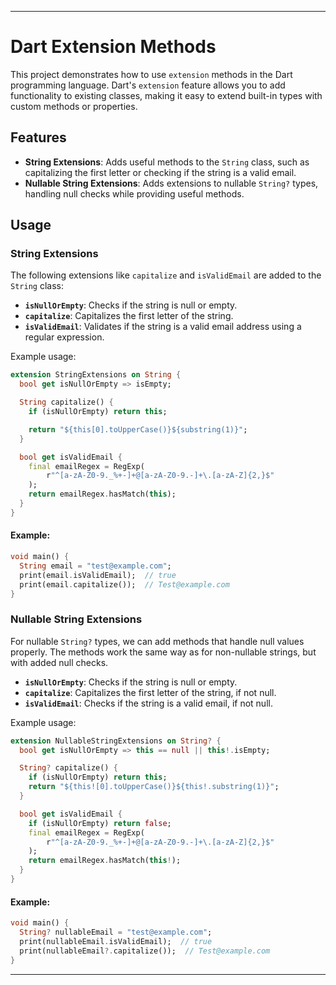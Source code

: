
---

# Dart Extension Methods

This project demonstrates how to use `extension` methods in the Dart programming language. Dart's `extension` feature allows you to add functionality to existing classes, making it easy to extend built-in types with custom methods or properties.

## Features

- **String Extensions**: Adds useful methods to the `String` class, such as capitalizing the first letter or checking if the string is a valid email.
- **Nullable String Extensions**: Adds extensions to nullable `String?` types, handling null checks while providing useful methods.

## Usage

### String Extensions

The following extensions like `capitalize` and `isValidEmail` are added to the `String` class:

- **`isNullOrEmpty`**: Checks if the string is null or empty.
- **`capitalize`**: Capitalizes the first letter of the string.
- **`isValidEmail`**: Validates if the string is a valid email address using a regular expression.

Example usage:

```dart
extension StringExtensions on String {
  bool get isNullOrEmpty => isEmpty;

  String capitalize() {
    if (isNullOrEmpty) return this;

    return "${this[0].toUpperCase()}${substring(1)}";
  }

  bool get isValidEmail {
    final emailRegex = RegExp(
        r"^[a-zA-Z0-9._%+-]+@[a-zA-Z0-9.-]+\.[a-zA-Z]{2,}$"
    );
    return emailRegex.hasMatch(this);
  }
}
```

#### Example:

```dart
void main() {
  String email = "test@example.com";
  print(email.isValidEmail);  // true
  print(email.capitalize());  // Test@example.com
}
```

### Nullable String Extensions

For nullable `String?` types, we can add methods that handle null values properly. The methods work the same way as for non-nullable strings, but with added null checks.

- **`isNullOrEmpty`**: Checks if the string is null or empty.
- **`capitalize`**: Capitalizes the first letter of the string, if not null.
- **`isValidEmail`**: Checks if the string is a valid email, if not null.

Example usage:

```dart
extension NullableStringExtensions on String? {
  bool get isNullOrEmpty => this == null || this!.isEmpty;

  String? capitalize() {
    if (isNullOrEmpty) return this;
    return "${this![0].toUpperCase()}${this!.substring(1)}";
  }

  bool get isValidEmail {
    if (isNullOrEmpty) return false;
    final emailRegex = RegExp(
        r"^[a-zA-Z0-9._%+-]+@[a-zA-Z0-9.-]+\.[a-zA-Z]{2,}$"
    );
    return emailRegex.hasMatch(this!);
  }
}
```

#### Example:

```dart
void main() {
  String? nullableEmail = "test@example.com";
  print(nullableEmail.isValidEmail);  // true
  print(nullableEmail?.capitalize());  // Test@example.com
}
```
---
